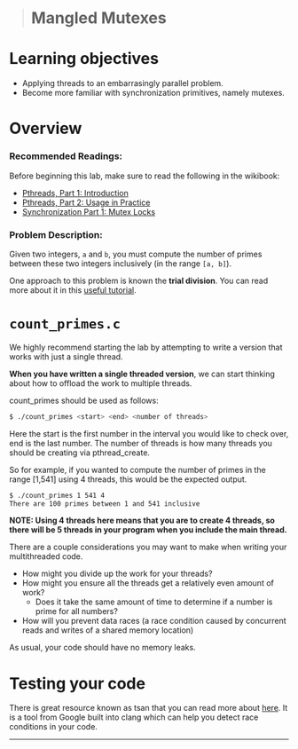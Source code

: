 > # Mangled Mutexes

# Learning objectives

- Applying threads to an embarrasingly parallel problem.
- Become more familiar with synchronization primitives, namely mutexes.

# Overview

### Recommended Readings:

Before beginning this lab, make sure to read the following in the wikibook:

- [Pthreads, Part 1: Introduction](https://github.com/angrave/SystemProgramming/wiki/Pthreads%2C-Part-1%3A-Introduction)
- [Pthreads, Part 2: Usage in Practice](https://github.com/angrave/SystemProgramming/wiki/Pthreads%2C-Part-2%3A-Usage-in-Practice)
- [Synchronization Part 1: Mutex Locks](https://github.com/angrave/SystemProgramming/wiki/Synchronization%2C-Part-1%3A-Mutex-Locks)

### Problem Description:

Given two integers, `a` and `b`, you must compute the number of primes between these two integers inclusively (in the range `[a, b]`).

One approach to this problem is known the **trial division**. You can read more about it in this [useful tutorial](https://www.khanacademy.org/computing/computer-science/cryptography/comp-number-theory/a/trial-division).

# `count_primes.c`

We highly recommend starting the lab by attempting to write a version that works with just a single thread.

**When you have written a single threaded version**, we can start thinking about how to offload the work to multiple threads.

count_primes should be used as follows:

```bash
$ ./count_primes <start> <end> <number of threads>
```

Here the start is the first number in the interval you would like to check over, end is the last number. The number of threads is how many threads you should be creating via pthread_create.

So for example, if you wanted to compute the number of primes in the range [1,541] using 4 threads, this would be the expected output.

```bash
$ ./count_primes 1 541 4
There are 100 primes between 1 and 541 inclusive
```

**NOTE: Using 4 threads here means that you are to create 4 threads, so there will be 5 threads in your program when you include the main thread.**

There are a couple considerations you may want to make when writing your multithreaded code.

- How might you divide up the work for your threads?
- How might you ensure all the threads get a relatively even amount of work?
    - Does it take the same amount of time to determine if a number is prime for all numbers?
- How will you prevent data races (a race condition caused by concurrent reads and writes of a shared memory location)

As usual, your code should have no memory leaks.

# Testing your code

There is great resource known as tsan that you can read more about [here](https://courses.engr.illinois.edu/cs241/sp2016/tsan). It is a tool from Google built into clang which can help you detect race conditions in your code.

------


